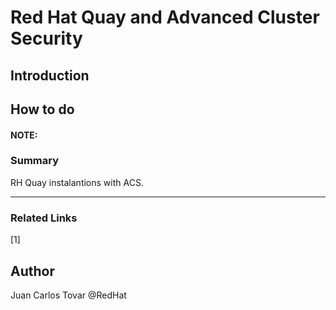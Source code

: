 # Red Hat Quay and Advanced Cluster Security

## __Introduction__

## __How to do__

#### __NOTE:__ 

### __Summary__

RH Quay instalantions with ACS.

---
### Related Links
[1] 

## Author

Juan Carlos Tovar @RedHat
